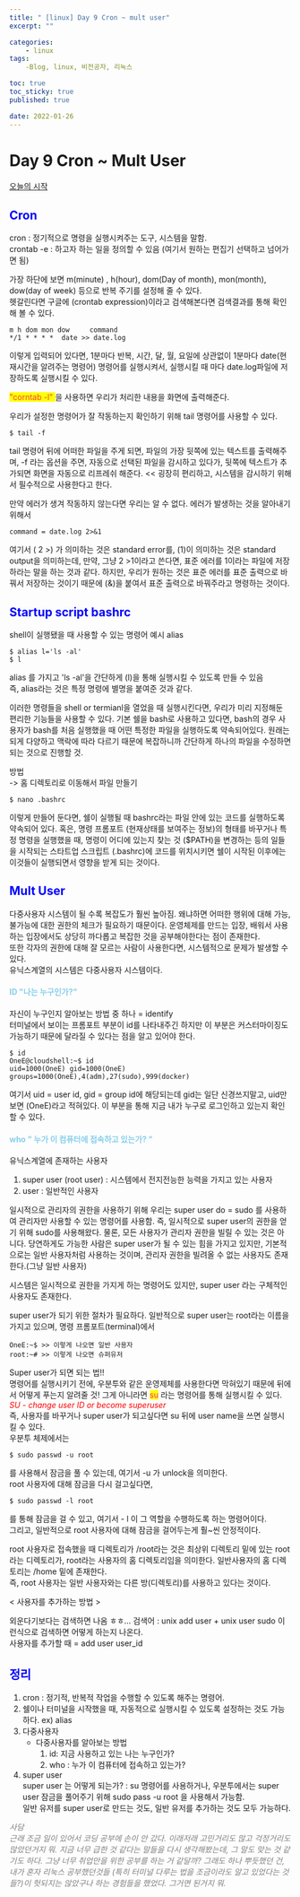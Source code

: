 ```yaml
---
title: " [linux] Day 9 Cron ~ mult user"
excerpt: ""

categories: 
    - linux
tags:
    -Blog, linux, 비전공자, 리눅스

toc: true
toc_sticky: true
published: true

date: 2022-01-26
---  
```


# Day 9 Cron ~ Mult User

[오늘의 시작](https://youtu.be/9SQjQthIvnE)

## <span style="color:blue"> Cron </span>
cron : 정기적으로 명령을 실행시켜주는 도구, 시스템을 말함.    
crontab -e : 하고자 하는 일을 정의할 수 있음 (여기서 원하는 편집기 선택하고 넘어가면 됨)   

가장 하단에 보면 m(minute) , h(hour), dom(Day of month), mon(month), dow(day of week) 등으로 반복 주기를 설정해 줄 수 있다.    
헷갈린다면 구글에 (crontab expression)이라고 검색해본다면 검색결과를 통해 확인해 볼 수 있다.   
~~~vim
m h dom mon dow     command
*/1 * * * *  date >> date.log 
~~~
이렇게 입력되어 있다면, 1분마다 반복, 시간, 달, 월, 요일에 상관없이 1분마다 date(현재시간을 알려주는 명령어) 명령어를 실행시켜서, 실행시킬 때 마다 date.log파일에 저장하도록 실행시킬 수 있다.   

<span style="color:#F24357; background-color:yellow;"> "corntab -l" </span> 을 사용하면 우리가 처리한 내용을 화면에 출력해준다.

우리가 설정한 명령어가 잘 작동하는지 확인하기 위해 tail 명령어를 사용할 수 있다. 
~~~vim
$ tail -f 
~~~
tail 명령어 뒤에 어떠한 파일을 주게 되면, 파일의 가장 뒷쪽에 있는 텍스트를 출력해주며, -f 라는 옵션을 주면, 자동으로 선택된 파일을 감시하고 있다가, 뒷쪽에 텍스트가 추가되면 화면을 자동으로 리프레쉬 해준다. \<\< 굉장히 편리하고, 시스템을 감시하기 위해서 필수적으로 사용한다고 한다. 

만약 에러가 생겨 작동하지 않는다면 우리는 알 수 없다. 에러가 발생하는 것을 알아내기 위해서
~~~vim
command = date.log 2>&1 
~~~
여기서 ( 2 >) 가 의미하는 것은 standard error를, (1)이 의미하는 것은 standard output을 의미하는데, 만약, 그냥 2 >1이라고 쓴다면, 표준 에러를 1이라는 파일에 저장하라는 말을 하는 것과 같다. 하지만, 우리가 원하는 것은 표준 에러를 표준 출력으로 바꿔서 저장하는 것이기 때문에 (&)을 붙여서 표준 출력으로 바꿔주라고 명령하는 것이다. 

## <span style="color:blue"> Startup script bashrc </span>

shell이 실행됐을 때 사용할 수 있는 명령어 예시 alias 
~~~vim
$ alias l='ls -al'
$ l
~~~
alias 를 가지고 'ls -al'을 간단하게 (l)을 통해 실행시킬 수 있도록 만들 수 있음   
즉, alias라는 것은 특정 명령에 별명을 붙여준 것과 같다. 

이러한 명령들을 shell or termianl을 열었을 때 실행시킨다면, 우리가 미리 지정해둔 편리한 기능들을 사용할 수 있다. 기본 쉘을 bash로 사용하고 있다면, bash의 경우 사용자가 bash를 처음 실행했을 때 어떤 특정한 파일을 실행하도록 약속되어있다. 원래는 되게 다양하고 맥락에 따라 다르기 때문에 복잡하니까 간단하게 하나의 파일을 수정하면 되는 것으로 진행할 것.    

방법   
-> 홈 디렉토리로 이동해서 파일 만들기
~~~vim 
$ nano .bashrc
~~~
이렇게 만들어 둔다면, 쉘이 실행될 때 bashrc라는 파일 안에 있는 코드를 실행하도록 약속되어 있다. 혹은, 명령 프롬포트 (현재상태를 보여주는 정보)의 형태를 바꾸거나 특정 명령을 실행했을 때, 명령이 어디에 있는지 찾는 것 ($PATH)을 변경하는 등의 일들을 시작되는 스타트업 스크립트 (.bashrc)에 코드를 위치시키면 쉘이 시작된 이후에는 이것들이 실행되면서 영향을 받게 되는 것이다. 

## <span style="color: blue"> Mult User </span>
다중사용자 시스템이 될 수록 복잡도가 훨씬 높아짐. 왜냐하면 어떠한 행위에 대해 가능, 불가능에 대한 권한의 체크가 필요하기 때문이다. 운영체제를 만드는 입장, 배워서 사용하는 입장에서도 상당히 까다롭고 복잡한 것을 공부해야한다는 점이 존재한다.   
또한 각자의 권한에 대해 잘 모르는 사람이 사용한다면, 시스템적으로 문제가 발생할 수 있다.    
유닉스계열의 시스템은 다중사용자 시스템이다. 

#### <span style="color:skyblue"> ID "나는 누구인가?" </span>
자신이 누구인지 알아보는 방법 중 하나 = identify    
터미널에서 보이는 프롬포트 부분이 id를 나타내주긴 하지만 이 부분은 커스터마이징도 가능하기 때문에 달라질 수 있다는 점을 알고 있어야 한다. 
~~~vim
$ id 
OneE@cloudshell:~$ id
uid=1000(OneE) gid=1000(OneE) groups=1000(OneE),4(adm),27(sudo),999(docker)
~~~
여기서 uid = user id, gid = group id에 해당되는데 gid는 일단 신경쓰지말고, uid만 보면 (OneE)라고 적혀있다. 이 부분을 통해 지금 내가 누구로 로그인하고 있는지 확인할 수 있다. 

#### <span style="color:skyblue"> who  " 누가 이 컴퓨터에 접속하고 있는가? "</span> 

유닉스계열에 존재하는 사용자 
1. super user (root user) : 시스템에서 전지전능한 능력을 가지고 있는 사용자
2. user : 일반적인 사용자

일시적으로 관리자의 권한을 사용하기 위해 우리는 super user do = sudo 를 사용하여 관리자만 사용할 수 있는 명령어를 사용함. 즉, 일시적으로 super user의 권한을 얻기 위해 sudo를 사용해왔다. 물론, 모든 사용자가 관리자 권한을 빌릴 수 있는 것은 아니다. 당연하게도 가능한 사람은 super user가 될 수 있는 힘을 가지고 있지만, 기본적으로는 일반 사용자처럼 사용하는 것이며, 관리자 권한을 빌려올 수 없는 사용자도 존재한다.(그냥 일반 사용자)    

시스템은 일시적으로 권한을 가지게 하는 명령어도 있지만, super user 라는 구체적인 사용자도 존재한다. 

super user가 되기 위한 절차가 필요하다.
일반적으로 super user는 root라는 이름을 가지고 있으며, 명령 프롬포트(terminal)에서 
~~~vim
OneE:~$ >> 이렇게 나오면 일반 사용자
root:~# >> 이렇게 나오면 슈퍼유저
~~~

Super user가 되면 되는 법!!   
명령어를 실행시키기 전에, 우분투와 같은 운영제체를 사용한다면 막혀있기 때문에 뒤에서 어떻게 푸는지 알려줄 것! 그게 아니라면 <span style="color:#F23383; background-color:yellow"> su</span> 라는 명령어를 통해 실행시킬 수 있다.   
<span style="color:red"> _SU - change user ID or become superuser_ </span>   
즉, 사용자를 바꾸거나 super user가 되고싶다면 su 뒤에 user name을 쓰면 실행시킬 수 있다.    
우분투 체제에서는 
~~~vim
$ sudo passwd -u root
~~~
를 사용해서 잠금을 풀 수 있는데, 여기서 -u 가 unlock을 의미한다.    
root 사용자에 대해 잠금을 다시 걸고싶다면, 
~~~vim 
$ sudo passwd -l root 
~~~ 
를 통해 잠금을 걸 수 있고, 여기서 - l 이 그 역할을 수행하도록 하는 명령어이다.   
그리고, 일반적으로 root 사용자에 대해 잠금을 걸어두는게 훨~씬 안정적이다.    

root 사용자로 접속했을 때 디렉토리가 /root라는 것은 최상위 디렉토리 밑에 있는 root라는 디렉토리가, root라는 사용자의 홈 디렉토리임을 의미한다. 일반사용자의 홈 디렉토리는 /home 밑에 존재한다.    
즉, root 사용자는 일반 사용자와는 다른 방(디렉토리)를 사용하고 있다는 것이다.    

< 사용자를 추가하는 방법 >   

외운다기보다는 검색하면 나옴 ㅎㅎ... 
검색어 : unix add user + unix user sudo 이런식으로 검색하면 어떻게 하는지 나온다.    
사용자를 추가할 때 = add user user_id


## <span style="color:blue"> 정리 </span>

1. cron : 정기적, 반복적 작업을 수행할 수 있도록 해주는 명령어. 
2. 쉘이나 터미널을 시작했을 때, 자동적으로 실행시킬 수 있도록 설정하는 것도 가능하다. ex) alias 
3. 다중사용자 
    - 다중사용자를 알아보는 방법 
        1. id: 지금 사용하고 있는 나는 누구인가?
        2. who : 누가 이 컴퓨터에 접속하고 있는가? 
4. super user    
    super user 는 어떻게 되는가? : su 명령어를 사용하거나, 우분투에서는 super user 잠금을 풀어주기 위해 sudo pass -u root 을 사용해서 가능함.    
    일반 유저를 super user로 만드는 것도, 일반 유저를 추가하는 것도 모두 가능하다. 


<span style="color:gray">    

*사담*   
*근래 조금 일이 있어서 코딩 공부에 손이 안 갔다. 이래저래 고민거리도 많고 걱정거리도 많았던거지 뭐. 지금 너무 급한 것 같다는 말들을 다시 생각해봤는데, 그 말도 맞는 것 같기도 하다. 그냥 너무 취업만을 위한 공부를 하는 거 같달까? 그래도 하나 뿌듯했던 건, 내가 혼자 리눅스 공부했던것들 (특히 터미널 다루는 법을 조금이라도 알고 있었다는 것들?)이 헛되지는 않았구나 하는 경험들을 했었다. 그거면 된거지 뭐.*  </span>